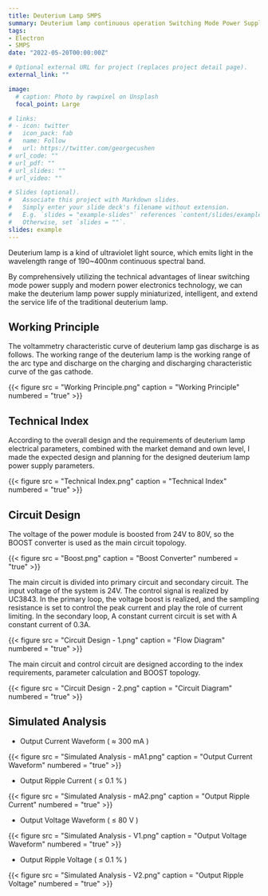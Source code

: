 ```yaml
---
title: Deuterium Lamp SMPS
summary: Deuterium lamp continuous operation Switching Mode Power Supply design.
tags:
- Electron
- SMPS
date: "2022-05-20T00:00:00Z"

# Optional external URL for project (replaces project detail page).
external_link: ""

image:
  # caption: Photo by rawpixel on Unsplash
  focal_point: Large

# links:
# - icon: twitter
#   icon_pack: fab
#   name: Follow
#   url: https://twitter.com/georgecushen
# url_code: ""
# url_pdf: ""
# url_slides: ""
# url_video: ""

# Slides (optional).
#   Associate this project with Markdown slides.
#   Simply enter your slide deck's filename without extension.
#   E.g. `slides = "example-slides"` references `content/slides/example-slides.md`.
#   Otherwise, set `slides = ""`.
slides: example
---
```


Deuterium lamp is a kind of ultraviolet light source, which emits light in the wavelength range of 190~400nm continuous spectral band. 

By comprehensively utilizing the technical advantages of linear switching mode power supply and modern power electronics technology, we can make the deuterium lamp power supply miniaturized, intelligent, and extend the service life of the traditional deuterium lamp.

## **Working Principle**

The voltammetry characteristic curve of deuterium lamp gas discharge is as follows. The working range of the deuterium lamp is the working range of the arc type and discharge on the charging and discharging characteristic curve of the gas cathode.

{{< figure src = "Working Principle.png" caption = "Working Principle" numbered = "true" >}}

## **Technical Index**

According to the overall design and the requirements of deuterium lamp electrical parameters, combined with the market demand and own level, I made the expected design and planning for the designed deuterium lamp power supply parameters.

{{< figure src = "Technical Index.png" caption = "Technical Index" numbered = "true" >}}

## **Circuit Design**

The voltage of the power module is boosted from 24V to 80V, so the BOOST converter is used as the main circuit topology.

{{< figure src = "Boost.png" caption = "Boost Converter" numbered = "true" >}}

The main circuit is divided into primary circuit and secondary circuit. The input voltage of the system is 24V. The control signal is realized by UC3843. In the primary loop, the voltage boost is realized, and the sampling resistance is set to control the peak current and play the role of current limiting. In the secondary loop, A constant current circuit is set with A constant current of 0.3A.

{{< figure src = "Circuit Design - 1.png" caption = "Flow Diagram" numbered = "true" >}}

The main circuit and control circuit are designed according to the index requirements, parameter calculation and BOOST topology.

{{< figure src = "Circuit Design - 2.png" caption = "Circuit Diagram" numbered = "true" >}}

## **Simulated Analysis**

- Output Current Waveform ( ≈ 300 mA ) 

{{< figure src = "Simulated Analysis - mA1.png" caption = "Output Current Waveform" numbered = "true" >}}

- Output Ripple Current ( ≤ 0.1 % )

{{< figure src = "Simulated Analysis - mA2.png" caption = "Output Ripple Current" numbered = "true" >}}

- Output Voltage Waveform ( ≤ 80 V ) 

{{< figure src = "Simulated Analysis - V1.png" caption = "Output Voltage Waveform" numbered = "true" >}}

- Output Ripple Voltage ( ≤ 0.1 % )

{{< figure src = "Simulated Analysis - V2.png" caption = "Output Ripple Voltage" numbered = "true" >}}

